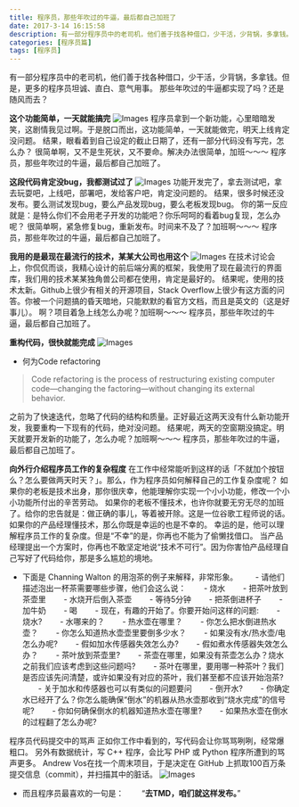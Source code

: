 ```yaml
---
title: 程序员，那些年吹过的牛逼，最后都自己加班了
date: 2017-3-14 16:15:58
description: 有一部分程序员中的老司机，他们善于找各种借口，少干活，少背锅，多拿钱。但是，更多的程序员坦诚、直白、意气用事
categories: [程序员篇]
tags: [程序员]
---
```


<!-- more -->


有一部分程序员中的老司机，他们善于找各种借口，少干活，少背锅，多拿钱。但是，更多的程序员坦诚、直白、意气用事。
那些年吹过的牛逼都实现了吗？还是随风而去？



**这个功能简单，一天就能搞完**
![Images](//img.mp.itc.cn/upload/20170313/f5e38c95009545c19e2b90c4b7b5f847.jpeg)
程序员拿到一个新功能，心里暗暗发笑，这剧情我见过啊。于是脱口而出，这功能简单，一天就能做完，明天上线肯定没问题。
结果，眼看着到自己设定的截止日期了，还有一部分代码没有写完，怎么办？
很简单啊，又不是生死状，又不要命。解决办法很简单，加班～～～
程序员，那些年吹过的牛逼，最后都自己加班了。



**这段代码肯定没bug，我都测试过了**
![Images](//img.mp.itc.cn/upload/20170313/12a3cbfcb0e84455b6d88fd703138a09_th.jpeg)
功能开发完了，拿去测试吧，拿去玩耍吧，上线吧，部署吧，发给客户吧，肯定没问题的。
结果，很多时候还没发布。要么测试发现bug，要么产品发现bug，要么老板发现bug。
你的第一反应就是：是特么你们不会用老子开发的功能吧？你乐呵呵的看着bug复现，怎么办呢？
很简单啊，紧急修复bug，重新发布。时间来不及了？加班啊～～～
程序员，那些年吹过的牛逼，最后都自己加班了。



**我用的是最现在最流行的技术，某某大公司也用这个**
![Images](//img.mp.itc.cn/upload/20170313/45cadc5ce7b647efacbf3bfb97419c19_th.jpeg)
在技术讨论会上，你侃侃而谈，我精心设计的前后端分离的框架，我使用了现在最流行的界面库，我们用的技术某某独角兽公司都在使用，肯定是最好的。
结果呢，使用的技术太新。Github上很少有相关的开源项目，Stack Overflow上很少有这方面的问答。你被一个问题搞的昏天暗地，只能默默的看官方文档，而且是英文的（这是好事儿）。
啊？项目着急上线怎么办呢？加班啊～～～
程序员，那些年吹过的牛逼，最后都自己加班了。



**重构代码，很快就能完成**
![Images](//img.mp.itc.cn/upload/20170313/6f7b00b3323943c99cb9dffef860c60b.gif)
- 何为Code refactoring
> Code refactoring is the process of restructuring existing computer code—changing the factoring—without changing its external behavior.

之前为了快速迭代，忽略了代码的结构和质量。正好最近这两天没有什么新功能开发，我要重构一下现有的代码，绝对没问题。
结果呢，两天的空窗期没搞定。明天就要开发新的功能了，怎么办呢？加班啊～～～
程序员，那些年吹过的牛逼，最后都自己加班了。


**向外行介绍程序员工作的复杂程度**
在工作中经常能听到这样的话「不就加个按钮么？怎么要做两天时天？」。那么，作为程序员如何解释自己的工作复杂度呢？
如果你的老板是技术出身，那你很庆幸，他能理解你实现一个小小功能，修改一个小小功能所付出的辛苦劳动。
如果你的老板不懂技术，也许你就要无穷无尽的加班了。给你的忠告就是：做正确的事儿，等着被开除。这是一位谷歌工程师说的话。
如果你的产品经理懂技术，那么你既是幸运的也是不幸的。
幸运的是，他可以理解程序员工作的复杂度。但是“不幸”的是，你再也不能为了偷懒找借口。
当产品经理提出一个方案时，你再也不敢坚定地说“技术不可行”。因为你害怕产品经理自己写好了代码给你，那是多么尴尬的境地。



- 下面是 Channing Walton 的用泡茶的例子来解释，非常形象。
　　- 请他们描述泡出一杯茶需要哪些步骤，他们会这么说：
　　- 烧水
　　- 把茶叶放到茶壶里
　　- 水烧开后倒入茶壶
　　- 等待5分钟
　　- 把茶倒进杯子
　　- 加牛奶
　　- 喝
　　- 现在，有趣的开始了。你要开始问这样的问题:
　　- 烧水?
　　- 水哪来的？
　　- 热水壶在哪里？
　　- 你怎么把水倒进热水壶？
　　- 你怎么知道热水壶壶里要倒多少水？
　　- 如果没有水/热水壶/电怎么办呢?
　　- 假如加水传感器失效怎么办?
　　- 假如煮水传感器失效怎么办？
　　- 茶叶放到茶壶里?
　　- 茶壶在哪里，如果没有茶壶怎么办？烧水之前我们应该考虑到这些问题吗?
　　- 茶叶在哪里，要用哪一种茶叶？我们是否应该先问清楚，或许如果没有对应的茶叶，我们甚至都不应该开始泡茶?
　　- 关于加水和传感器也可以有类似的问题要问
　　- 倒开水?
　　- 你确定水已经开了么？你怎么能确保“倒水”的机器从热水壶那收到“烧水完成”的信号呢?
　　- 你如何确保倒水的机器知道热水壶在哪里?
　　- 如果热水壶在倒水的过程翻了怎么办呢?


程序员代码提交中的骂声
正如你工作中看到的，写代码会让你骂骂咧咧，经常爆粗口。
另外有数据统计，写 C++ 程序，会比写 PHP 或 Python 程序所遭到的骂声更多。
Andrew Vos在找一个周末项目，于是决定在 GitHub 上抓取100百万条提交信息（commit），并扫描其中的脏话。
![Images](//img.mp.itc.cn/upload/20170313/be133d300641446aa7c0f7ec1485c7f6_th.jpeg)
　　
- 而且程序员最喜欢的一句是：
　　“**去TMD，咱们就这样发布。**”
